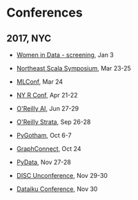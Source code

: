 # Conferences

## 2017, NYC
* [Women in Data - screening](http://www.widsconference.org/), Jan 3
* [Northeast Scala Symposium](http://www.nescala.org/), Mar 23-25
* [MLConf](https://mlconf.com/mlconf-2017-new-york-city/), Mar 24
* [NY R Conf](http://www.rstats.nyc/), Apr 21-22
* [O'Reilly AI](https://conferences.oreilly.com/artificial-intelligence/ai-ny-2017), Jun 27-29
* [O'Reilly Strata](https://conferences.oreilly.com/strata/strata-ny), Sep 26-28
* [PyGotham](2017_10_06_pygotham.md), Oct 6-7

* [GraphConnect](2017_10_24_graph_connect.md), Oct 24
* [PyData](2017_11_27_pydata_nyc.md), Nov 27-28
* [DISC Unconference](2017_11_29_disc_unconference.md), Nov 29-30
* [Dataiku Conference](2017_11_30_dataiku.md), Nov 30
